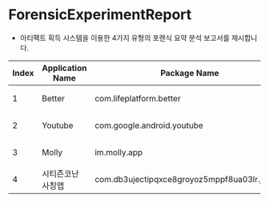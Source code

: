 # ForensicExperimentReport

- 아티팩트 획득 시스템을 이용한 4가지 유형의 포렌식 요약 분석 보고서를 제시합니다.   

| Index | Application Name | Package Name | Link |
|---|---|---|---|
| 1 | Better | com.lifeplatform.better | [보고서](http://www.google.co.kr) |
| 2 | Youtube | com.google.android.youtube | [보고서](https://github.com/SwimingKim/KapeFile/blob/master/ForensicExperimentReport/report_20230523_015715.pdf) |
| 3 | Molly | im.molly.app | [보고서](http://www.google.co.kr) |
| 4 | 시티즌코난 사칭앱 | com.db3ujectipqxce8groyoz5mppf8ua03lr.jxkhpv | [보고서](http://www.google.co.kr) |